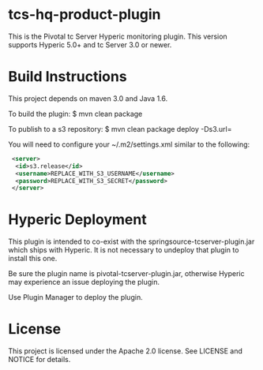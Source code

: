 tcs-hq-product-plugin
=====================

This is the Pivotal tc Server Hyperic monitoring plugin. This version supports Hyperic 5.0+ and tc Server 3.0 or newer.

Build Instructions
==================

This project depends on maven 3.0 and Java 1.6.

To build the plugin:
$ mvn clean package

To publish to a s3 repository:
$ mvn clean package deploy -Ds3.url=<your s3 url>

You will need to configure your ~/.m2/settings.xml similar to the following:

```xml
 <server>
  <id>s3.release</id>
  <username>REPLACE_WITH_S3_USERNAME</username>
  <password>REPLACE_WITH_S3_SECRET</password>
 </server>
```

Hyperic Deployment
==================

This plugin is intended to co-exist with the springsource-tcserver-plugin.jar which ships with Hyperic. It is not necessary
to undeploy that plugin to install this one.

Be sure the plugin name is pivotal-tcserver-plugin.jar, otherwise Hyperic may experience an issue deploying the plugin.

Use Plugin Manager to deploy the plugin. 

License
=======
This project is licensed under the Apache 2.0 license. See LICENSE and NOTICE for details.
